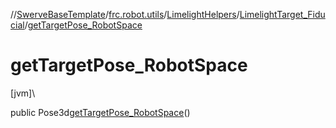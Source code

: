//[SwerveBaseTemplate](../../../../index.md)/[frc.robot.utils](../../index.md)/[LimelightHelpers](../index.md)/[LimelightTarget_Fiducial](index.md)/[getTargetPose_RobotSpace](get-target-pose_-robot-space.md)

# getTargetPose_RobotSpace

[jvm]\

public Pose3d[getTargetPose_RobotSpace](get-target-pose_-robot-space.md)()
